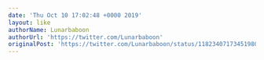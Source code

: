 ```yaml
---
date: 'Thu Oct 10 17:02:48 +0000 2019'
layout: like
authorName: Lunarbaboon
authorUrl: 'https://twitter.com/Lunarbaboon'
originalPost: 'https://twitter.com/Lunarbaboon/status/1182340717345198083'
---
```

